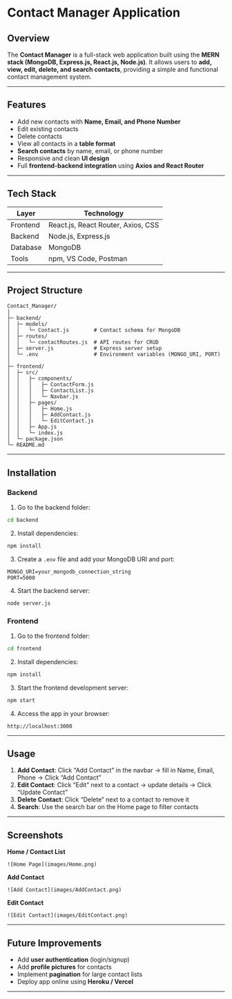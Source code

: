

# Contact Manager Application

## Overview

The **Contact Manager** is a full-stack web application built using the **MERN stack (MongoDB, Express.js, React.js, Node.js)**.
It allows users to **add, view, edit, delete, and search contacts**, providing a simple and functional contact management system.

---

## Features

* Add new contacts with **Name, Email, and Phone Number**
* Edit existing contacts
* Delete contacts
* View all contacts in a **table format**
* **Search contacts** by name, email, or phone number
* Responsive and clean **UI design**
* Full **frontend-backend integration** using **Axios and React Router**

---

## Tech Stack

| Layer    | Technology                         |
| -------- | ---------------------------------- |
| Frontend | React.js, React Router, Axios, CSS |
| Backend  | Node.js, Express.js                |
| Database | MongoDB                            |
| Tools    | npm, VS Code, Postman              |

---

## Project Structure

```
Contact_Manager/
│
├─ backend/
│  ├─ models/
│  │   └─ Contact.js        # Contact schema for MongoDB
│  ├─ routes/
│  │   └─ contactRoutes.js  # API routes for CRUD
│  ├─ server.js             # Express server setup
│  └─ .env                  # Environment variables (MONGO_URI, PORT)
│
├─ frontend/
│  ├─ src/
│  │   ├─ components/
│  │   │   ├─ ContactForm.js
│  │   │   ├─ ContactList.js
│  │   │   └─ Navbar.js
│  │   ├─ pages/
│  │   │   ├─ Home.js
│  │   │   ├─ AddContact.js
│  │   │   └─ EditContact.js
│  │   ├─ App.js
│  │   └─ index.js
│  └─ package.json
└─ README.md
```

---

## Installation

### **Backend**

1. Go to the backend folder:

```bash
cd backend
```

2. Install dependencies:

```bash
npm install
```

3. Create a `.env` file and add your MongoDB URI and port:

```
MONGO_URI=your_mongodb_connection_string
PORT=5000
```

4. Start the backend server:

```bash
node server.js
```

### **Frontend**

1. Go to the frontend folder:

```bash
cd frontend
```

2. Install dependencies:

```bash
npm install
```

3. Start the frontend development server:

```bash
npm start
```

4. Access the app in your browser:

```
http://localhost:3000
```

---

## Usage

1. **Add Contact**: Click “Add Contact” in the navbar → fill in Name, Email, Phone → Click “Add Contact”
2. **Edit Contact**: Click “Edit” next to a contact → update details → Click “Update Contact”
3. **Delete Contact**: Click “Delete” next to a contact to remove it
4. **Search**: Use the search bar on the Home page to filter contacts

---

## Screenshots

**Home / Contact List**

```
![Home Page](images/Home.png)
```

**Add Contact**

```
![Add Contact](images/AddContact.png)
```

**Edit Contact**

```
![Edit Contact](images/EditContact.png)
```

---

## Future Improvements

* Add **user authentication** (login/signup)
* Add **profile pictures** for contacts
* Implement **pagination** for large contact lists
* Deploy app online using **Heroku / Vercel**

---


